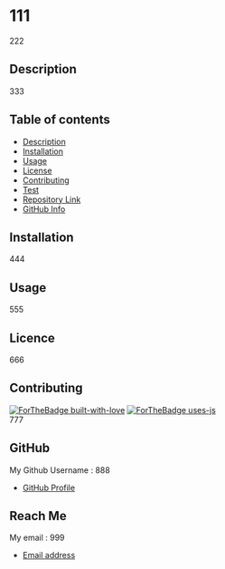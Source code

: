 
  # **111**

  222

  ## Description

  333

  ## Table of contents
  - [Description](#Description)
  - [Installation](#Installation)
  - [Usage](#Usage)
  - [License](#License)
  - [Contributing](#Contributing)
  - [Test](#Test)
  - [Repository Link](#Repository)
  - [GitHub Info](#GitHub) 

  ## Installation
   444

  ## Usage
  555

  ## Licence
 666 
  
  ## Contributing
  [![ForTheBadge built-with-love](http://ForTheBadge.com/images/badges/built-with-love.svg)](https://GitHub.com/Naereen/)
  [![ForTheBadge uses-js](http://ForTheBadge.com/images/badges/uses-js.svg)](http://ForTheBadge.com)  
     777


  ## GitHub
  My Github Username : 888
  - [GitHub Profile](http://github.com/888)

  
  ## Reach Me 
  My email : 999
  - [Email address](999)
